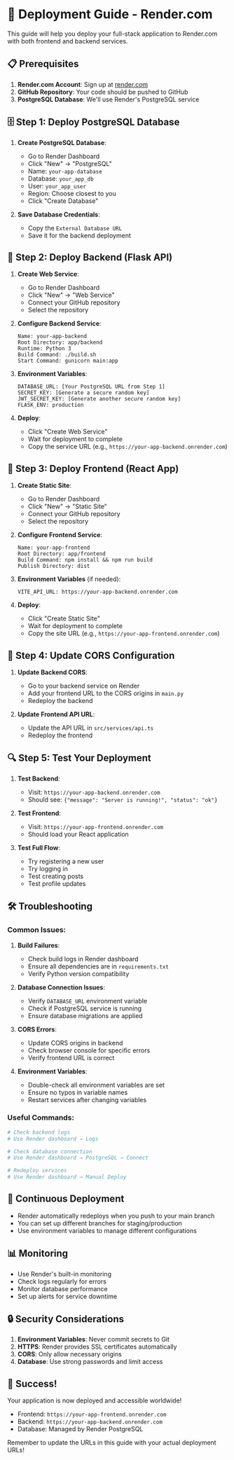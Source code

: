 # 🚀 Deployment Guide - Render.com

This guide will help you deploy your full-stack application to Render.com with both frontend and backend services.

## 📋 Prerequisites

1. **Render.com Account**: Sign up at [render.com](https://render.com)
2. **GitHub Repository**: Your code should be pushed to GitHub
3. **PostgreSQL Database**: We'll use Render's PostgreSQL service

## 🗄️ Step 1: Deploy PostgreSQL Database

1. **Create PostgreSQL Database**:
   - Go to Render Dashboard
   - Click "New" → "PostgreSQL"
   - Name: `your-app-database`
   - Database: `your_app_db`
   - User: `your_app_user`
   - Region: Choose closest to you
   - Click "Create Database"

2. **Save Database Credentials**:
   - Copy the `External Database URL`
   - Save it for the backend deployment

## 🔧 Step 2: Deploy Backend (Flask API)

1. **Create Web Service**:
   - Go to Render Dashboard
   - Click "New" → "Web Service"
   - Connect your GitHub repository
   - Select the repository

2. **Configure Backend Service**:
   ```
   Name: your-app-backend
   Root Directory: app/backend
   Runtime: Python 3
   Build Command: ./build.sh
   Start Command: gunicorn main:app
   ```

3. **Environment Variables**:
   ```
   DATABASE_URL: [Your PostgreSQL URL from Step 1]
   SECRET_KEY: [Generate a secure random key]
   JWT_SECRET_KEY: [Generate another secure random key]
   FLASK_ENV: production
   ```

4. **Deploy**:
   - Click "Create Web Service"
   - Wait for deployment to complete
   - Copy the service URL (e.g., `https://your-app-backend.onrender.com`)

## 🎨 Step 3: Deploy Frontend (React App)

1. **Create Static Site**:
   - Go to Render Dashboard
   - Click "New" → "Static Site"
   - Connect your GitHub repository
   - Select the repository

2. **Configure Frontend Service**:
   ```
   Name: your-app-frontend
   Root Directory: app/frontend
   Build Command: npm install && npm run build
   Publish Directory: dist
   ```

3. **Environment Variables** (if needed):
   ```
   VITE_API_URL: https://your-app-backend.onrender.com
   ```

4. **Deploy**:
   - Click "Create Static Site"
   - Wait for deployment to complete
   - Copy the site URL (e.g., `https://your-app-frontend.onrender.com`)

## 🔗 Step 4: Update CORS Configuration

1. **Update Backend CORS**:
   - Go to your backend service on Render
   - Add your frontend URL to the CORS origins in `main.py`
   - Redeploy the backend

2. **Update Frontend API URL**:
   - Update the API URL in `src/services/api.ts`
   - Redeploy the frontend

## 🔍 Step 5: Test Your Deployment

1. **Test Backend**:
   - Visit: `https://your-app-backend.onrender.com`
   - Should see: `{"message": "Server is running!", "status": "ok"}`

2. **Test Frontend**:
   - Visit: `https://your-app-frontend.onrender.com`
   - Should load your React application

3. **Test Full Flow**:
   - Try registering a new user
   - Try logging in
   - Test creating posts
   - Test profile updates

## 🛠️ Troubleshooting

### Common Issues:

1. **Build Failures**:
   - Check build logs in Render dashboard
   - Ensure all dependencies are in `requirements.txt`
   - Verify Python version compatibility

2. **Database Connection Issues**:
   - Verify `DATABASE_URL` environment variable
   - Check if PostgreSQL service is running
   - Ensure database migrations are applied

3. **CORS Errors**:
   - Update CORS origins in backend
   - Check browser console for specific errors
   - Verify frontend URL is correct

4. **Environment Variables**:
   - Double-check all environment variables are set
   - Ensure no typos in variable names
   - Restart services after changing variables

### Useful Commands:

```bash
# Check backend logs
# Use Render dashboard → Logs

# Check database connection
# Use Render dashboard → PostgreSQL → Connect

# Redeploy services
# Use Render dashboard → Manual Deploy
```

## 🔄 Continuous Deployment

- Render automatically redeploys when you push to your main branch
- You can set up different branches for staging/production
- Use environment variables to manage different configurations

## 📊 Monitoring

- Use Render's built-in monitoring
- Check logs regularly for errors
- Monitor database performance
- Set up alerts for service downtime

## 🔒 Security Considerations

1. **Environment Variables**: Never commit secrets to Git
2. **HTTPS**: Render provides SSL certificates automatically
3. **CORS**: Only allow necessary origins
4. **Database**: Use strong passwords and limit access

## 🎉 Success!

Your application is now deployed and accessible worldwide! 

- Frontend: `https://your-app-frontend.onrender.com`
- Backend: `https://your-app-backend.onrender.com`
- Database: Managed by Render PostgreSQL

Remember to update the URLs in this guide with your actual deployment URLs! 
